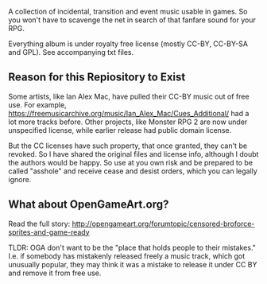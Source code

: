 A collection of incidental, transition and event music usable in games. So you won't have to scavenge the net in search of that fanfare sound for your RPG.

Everything album is under royalty free license (mostly CC-BY, CC-BY-SA and GPL). See accompanying txt files.



## Reason for this Repiository to Exist
Some artists, like Ian Alex Mac, have pulled their CC-BY music out of free use. For example, https://freemusicarchive.org/music/Ian_Alex_Mac/Cues_Additional/ had a lot more tracks before. Other projects, like Monster RPG 2 are now under unspecified license, while earlier release had public domain license.

But the CC licenses have such property, that once granted, they can't be revoked. So I have shared the original files and license info, although I doubt the authors would be happy. So use at you own risk and be prepared to be called "asshole" and receive cease and desist orders, which you can legally ignore.

## What about OpenGameArt.org?
Read the full story: http://opengameart.org/forumtopic/censored-broforce-sprites-and-game-ready

TLDR: OGA don't want to be the "place that holds people to their mistakes." I.e. if somebody has mistakenly released freely a music track, which got unusually popular, they may think it was a mistake to release it under CC BY and remove it from free use.

